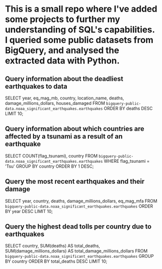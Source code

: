 # This is a small repo where I've added some projects to further my understanding of SQL's capabilities. I queried some public datasets from BigQuery, and analysed the extracted data with Python.

## Query information about the deadliest earthquakes to data
SELECT year, eq_mag_mb, country, location_name, deaths, damage_millions_dollars, houses_damaged
FROM `bigquery-public-data.noaa_significant_earthquakes.earthquakes`
ORDER BY deaths DESC
LIMIT 10;

## Query information about which countries are affected by a tsunami as a result of an earthquake
SELECT COUNT(flag_tsunami), country
FROM `bigquery-public-data.noaa_significant_earthquakes.earthquakes`
WHERE flag_tsunami = 'Tsu'
GROUP BY country
ORDER BY 1 DESC;

## Query the most recent earthquakes and their damage
SELECT year, country, deaths, damage_millions_dollars, eq_mag_mfa
FROM `bigquery-public-data.noaa_significant_earthquakes.earthquakes`
ORDER BY year DESC
LIMIT 10;

## Query the highest dead tolls per country due to earthquakes
SELECT country,
  SUM(deaths) AS total_deaths,
  SUM(damage_millions_dollars) AS total_damage_millions_dollars
FROM `bigquery-public-data.noaa_significant_earthquakes.earthquakes`
GROUP BY country
ORDER BY total_deaths DESC
LIMIT 10;
